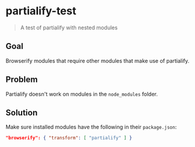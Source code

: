# partialify-test
> A test of partialify with nested modules

## Goal

Browserify modules that require other modules that make use of partialify.

## Problem

Partialify doesn't work on modules in the `node_modules` folder.

## Solution

Make sure installed modules have the following in their `package.json`:

```json
"browserify": { "transform": [ "partialify" ] }
```
